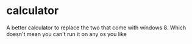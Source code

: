 calculator
==========

A better calculator to replace the two that come with windows 8. Which doesn't mean you can't run it on any os you like
